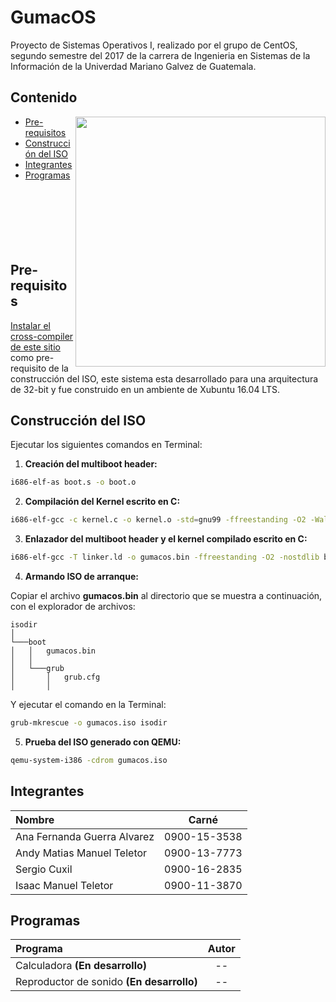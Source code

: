 # GumacOS

Proyecto de Sistemas Operativos I, realizado por el grupo de CentOS, segundo semestre del 2017 de la carrera de Ingenieria en Sistemas de la Información de la Univerdad Mariano Galvez de Guatemala.

## Contenido

<img align="right" width="400" src="https://drive.google.com/uc?export=download&id=0B2C93DEs9kbBX1RkZTdvb3JXc00" />

* [Pre-requisitos](#pre-requirements)
* [Construcción del ISO](#make)
* [Integrantes](#team)
* [Programas](#programs)
<br/><br/><br/><br/><br/><br/><br/>

## <a name="pre-requirements"></a>Pre-requisitos

[Instalar el cross-compiler de este sitio](https://web.archive.org/web/20170620111003/http://wiki.osdev.org/GCC_Cross-Compiler) como pre-requisito de la construcción del ISO, este sistema esta desarrollado para una arquitectura de 32-bit y fue construido en un ambiente de Xubuntu 16.04 LTS.

## <a name="make"></a>Construcción del ISO

Ejecutar los siguientes comandos en Terminal:

1. **Creación del multiboot header:**
  ```bash
  i686-elf-as boot.s -o boot.o
  ```
2. **Compilación del Kernel escrito en C:**
  ```bash
  i686-elf-gcc -c kernel.c -o kernel.o -std=gnu99 -ffreestanding -O2 -Wall -Wextra
  ```
3. **Enlazador del multiboot header y el kernel compilado escrito en C:**
  ```bash
  i686-elf-gcc -T linker.ld -o gumacos.bin -ffreestanding -O2 -nostdlib boot.o kernel.o -lgcc
  ```
4. **Armando ISO de arranque:**

  Copiar el archivo **gumacos.bin** al directorio que se muestra a continuación, con el explorador de archivos:

  ```
  isodir    
  │
  └───boot
  │   │   gumacos.bin
  │   │
  │   └───grub
  │       │   grub.cfg
  │       │
  ```
  Y ejecutar el comando en la Terminal:

  ```bash
  grub-mkrescue -o gumacos.iso isodir
  ```
5. **Prueba del ISO generado con QEMU:**
  ```bash
  qemu-system-i386 -cdrom gumacos.iso
  ```
## <a name="team"></a>Integrantes

| Nombre | Carné |
|:-------|:------:|
|Ana Fernanda Guerra Alvarez|0900-15-3538|
|Andy Matias Manuel Teletor|0900-13-7773|
|Sergio Cuxil|0900-16-2835|
|Isaac Manuel Teletor|0900-11-3870|

## <a name="programs"></a>Programas

| Programa | Autor |
|:-------|:------:|
| Calculadora **(En desarrollo)** | -- |
| Reproductor de sonido **(En desarrollo)** | -- |
